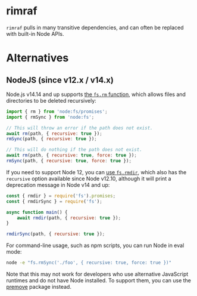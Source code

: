 # rimraf

`rimraf` pulls in many transitive dependencies, and can often be replaced with
built-in Node APIs.

# Alternatives

## NodeJS (since v12.x / v14.x)

Node.js v14.14 and up supports [the `fs.rm`
function](https://nodejs.org/api/fs.html#fspromisesrmpath-options), which allows
files and directories to be deleted recursively:

```js
import { rm } from 'node:fs/promises';
import { rmSync } from 'node:fs';

// This will throw an error if the path does not exist.
await rm(path, { recursive: true });
rmSync(path, { recursive: true });

// This will do nothing if the path does not exist.
await rm(path, { recursive: true, force: true });
rmSync(path, { recursive: true, force: true });
```

If you need to support Node 12, you can [use
`fs.rmdir`](https://nodejs.org/api/fs.html#fspromisesrmdirpath-options), which
also has the `recursive` option available since Node v12.10, although it will
print a deprecation message in Node v14 and up:

```js
const { rmdir } = require('fs').promises;
const { rmdirSync } = require('fs');

async function main() {
    await rmdir(path, { recursive: true });
}

rmdirSync(path, { recursive: true });

```

For command-line usage, such as npm scripts, you can run Node in eval mode:
```bash
node -e "fs.rmSync('./foo', { recursive: true, force: true })"
```
Note that this may not work for developers who use alternative JavaScript
runtimes and do not have Node installed. To support them, you can use the
[premove](https://www.npmjs.com/package/premove) package instead.
